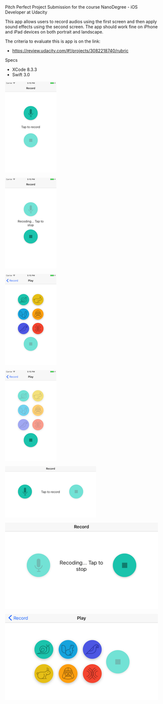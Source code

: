 Pitch Perfect
Project Submission for the course NanoDegree - iOS Developer at Udacity

This app allows users to record audios using the first screen and then apply sound effects using the second screen.
The app should work fine on iPhone and iPad devices on both portrait and landscape.

The criteria to evaluate this is app is on the link:
- https://review.udacity.com/#!/projects/3082218740/rubric

Specs
- XCode 8.3.3
- Swift 3.0

![](/Screenshots/01.png)

![](/Screenshots/02.png)

![](/Screenshots/03.png)

![](/Screenshots/04.png)

![](/Screenshots/05.png)

![](/Screenshots/06.png)

![](/Screenshots/07.png)

